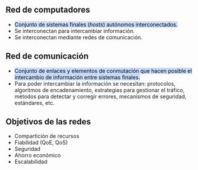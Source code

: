 ## Red de computadores
- <mark style="background: #ADCCFFA6;">Conjunto de sistemas finales (<i>hosts</i>) autónomos interconectados.</mark> 
- Se interconectan para intercambiar información.
- Se interconectan mediante redes de comunicación.

## Red de comunicación
- <mark style="background: #ADCCFFA6;">Conjunto de enlaces y elementos de conmutación que hacen posible el intercambio de información entre sistemas finales.</mark> 
- Para poder intercambiar la información se necesitan: protocolos, algoritmos de encadenamiento, estrategias para gestionar el tráfico, métodos para detectar y corregir errores, mecanismos de seguridad, estándares, etc.

## Objetivos de las redes
- Compartición de recursos
- Fiabilidad (QoE, QoS)
- Seguridad
- Ahorro económico
- Escalabilidad